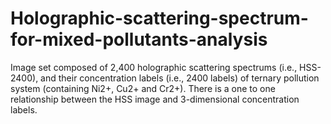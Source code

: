 # Holographic-scattering-spectrum-for-mixed-pollutants-analysis
Image set composed of 2,400 holographic scattering spectrums (i.e., HSS-2400), and their concentration labels (i.e., 2400 labels) of ternary pollution system (containing Ni2+, Cu2+ and Cr2+). There is a one to one relationship between the HSS image and 3-dimensional concentration labels.
